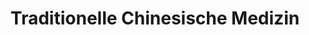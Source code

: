 ---
title: "Traditionelle Chinesische Medizin"
url: /zwickau/traditionelle-chinesische-medizin/
shop: Leerstehend
---